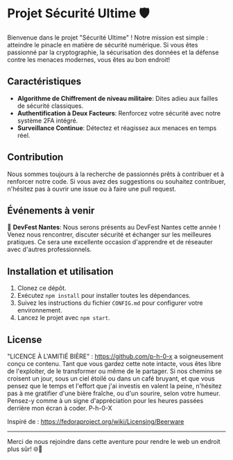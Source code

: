 # Projet Sécurité Ultime 🛡️

Bienvenue dans le projet "Sécurité Ultime" ! Notre mission est simple : atteindre le pinacle en matière de sécurité numérique. Si vous êtes passionné par la cryptographie, la sécurisation des données et la défense contre les menaces modernes, vous êtes au bon endroit!

## Caractéristiques

- **Algorithme de Chiffrement de niveau militaire**: Dites adieu aux failles de sécurité classiques.
- **Authentification à Deux Facteurs**: Renforcez votre sécurité avec notre système 2FA intégré.
- **Surveillance Continue**: Détectez et réagissez aux menaces en temps réel.

## Contribution

Nous sommes toujours à la recherche de passionnés prêts à contribuer et à renforcer notre code. Si vous avez des suggestions ou souhaitez contribuer, n'hésitez pas à ouvrir une issue ou à faire une pull request.

## Événements à venir

📅 **DevFest Nantes**: Nous serons présents au DevFest Nantes cette année ! Venez nous rencontrer, discuter sécurité et échanger sur les meilleures pratiques. Ce sera une excellente occasion d'apprendre et de réseauter avec d'autres professionnels.

## Installation et utilisation

1. Clonez ce dépôt.
2. Exécutez `npm install` pour installer toutes les dépendances.
3. Suivez les instructions du fichier `CONFIG.md` pour configurer votre environnement.
4. Lancez le projet avec `npm start`.

## License

"LICENCE À L'AMITIÉ BIÈRE" : <https://github.com/p-h-0-x> a soigneusement conçu ce contenu.
Tant que vous gardez cette note intacte, vous êtes libre de l'exploiter, de le transformer ou même de le partager. Si nos chemins se croisent un jour, sous un ciel étoilé ou dans un café bruyant, et que vous pensez que le temps et l'effort que j'ai investis en valent la peine, n'hésitez pas à me gratifier d'une bière fraîche, ou d'un sourire, selon votre humeur. Pensez-y comme à un signe d'appréciation pour les heures passées derrière mon écran à coder. P-h-0-X

Inspiré de : https://fedoraproject.org/wiki/Licensing/Beerware

---


Merci de nous rejoindre dans cette aventure pour rendre le web un endroit plus sûr! 🌐💪
